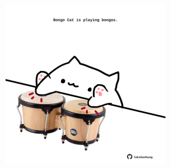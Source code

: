 <!-- built at 23/12/2021, 15:02:30 UTC -->
<p align="center">
  <img width="500" height="500" src="./ReadmeImage.svg">
</p>
